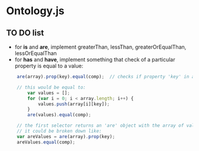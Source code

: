 # Ontology.js 

## TO DO list

- for **is** and **are**, implement greaterThan, lessThan, greaterOrEqualThan, lessOrEqualThan
- for **has** and **have**, implement something that check of a particular property is equal to a value: 
```javascript
    are(array).prop(key).equal(comp);  // checks if property 'key' in all object is equal to 'comp'

    // this would be equal to:
        var values = [];
        for (var i = 0; i < array.length; i++) {
            values.push(array[i][key]);
        }
        are(values).equal(comp);

    // the first selector returns an 'are' object with the array of values of the 'key' prop
    // it could be broken down like:
    var areValues = are(array).prop(key);
    areValues.equal(comp);
```


